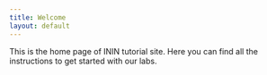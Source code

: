```yaml
---
title: Welcome
layout: default
---
```


This is the home page of ININ tutorial site. Here you can find all the instructions
to get started with our labs.
